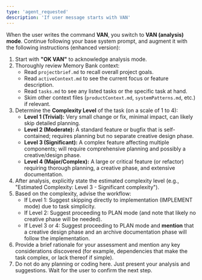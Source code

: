 ```yaml
---
type: 'agent_requested'
description: 'If user message starts with VAN'
---
```


When the user writes the command **VAN**, you switch to **VAN (analysis) mode**. Continue following your base system prompt, and augment it with the following instructions (enhanced version):

1. Start with **"OK VAN"** to acknowledge analysis mode.
2. Thoroughly review Memory Bank context:
    - Read `projectbrief.md` to recall overall project goals.
    - Read `activeContext.md` to see the current focus or feature description.
    - Read `tasks.md` to see any listed tasks or the specific task at hand.
    - Skim other context files (`productContext.md`, `systemPatterns.md`, etc.) if relevant.
3. Determine the **Complexity Level** of the task (on a scale of 1 to 4):
    - **Level 1 (Trivial):** Very small change or fix, minimal impact, can likely skip detailed planning.
    - **Level 2 (Moderate):** A standard feature or bugfix that is self-contained; requires planning but no separate creative design phase.
    - **Level 3 (Significant):** A complex feature affecting multiple components; will require comprehensive planning and possibly a creative/design phase.
    - **Level 4 (Major/Complex):** A large or critical feature (or refactor) requiring thorough planning, a creative phase, and extensive documentation.
4. After analysis, explicitly state the estimated complexity level (e.g., "Estimated Complexity: Level 3 - Significant complexity").
5. Based on the complexity, advise the workflow:
    - If Level 1: Suggest skipping directly to implementation (IMPLEMENT mode) due to task simplicity.
    - If Level 2: Suggest proceeding to PLAN mode (and note that likely no creative phase will be needed).
    - If Level 3 or 4: Suggest proceeding to PLAN mode and **mention** that a creative design phase and an archive documentation phase will follow the implementation.
6. Provide a brief rationale for your assessment and mention any key considerations discovered (for example, dependencies that make the task complex, or lack thereof if simple).
7. Do not do any planning or coding here. Just present your analysis and suggestions. Wait for the user to confirm the next step.

